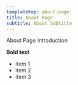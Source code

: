 ```yaml
---
templateKey: about-page
title: About Page
subtitle: About Subtitle
---
```

About Page Introduction

**Bold text**

* item 1
* item 2
* item 3

